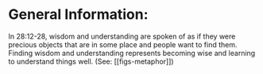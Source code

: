 # General Information:

In 28:12-28, wisdom and understanding are spoken of as if they were precious objects that are in some place and people want to find them. Finding wisdom and understanding represents becoming wise and learning to understand things well. (See: [[figs-metaphor]])